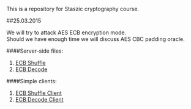 This is a repository for Staszic cryptography course.

##25.03.2015

We will try to attack AES ECB encryption mode. <br>
Should we have enough time we will discuss AES CBC padding oracle.

####Server-side files:
   1. [ECB Shuffle](25.03.2015/ecb_shuffle.py)
   2. [ECB Decode](25.03.2015/ecb_decode.py)

####Simple clients:
   1. [ECB Shuffle Client](25.03.2015/ecb_shuffle_base.py)
   2. [ECB Decode Client](25.03.2015/ecb_decode_base.py)
